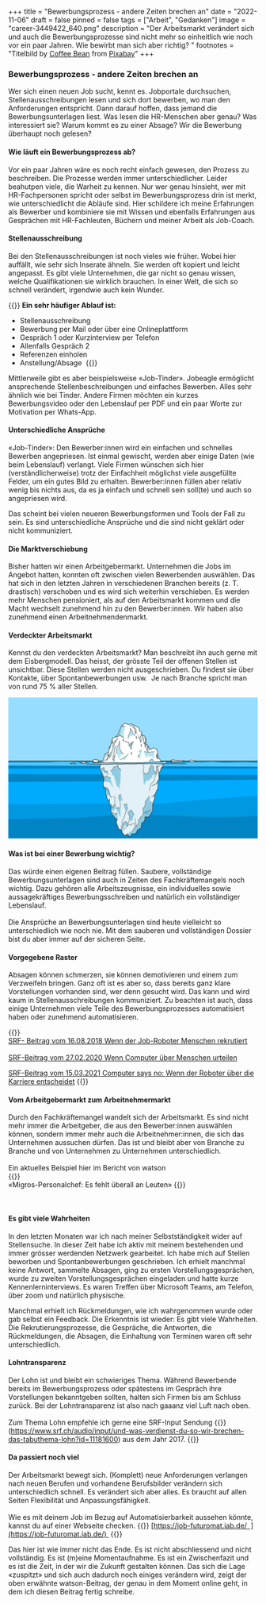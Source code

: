 +++
title = "Bewerbungsprozess - andere Zeiten brechen an"
date = "2022-11-06"
draft = false
pinned = false
tags = ["Arbeit", "Gedanken"]
image = "career-3449422_640.png"
description = "Der Arbeitsmarkt verändert sich und auch die Bewerbungsprozesse sind nicht mehr so einheitlich wie noch vor ein paar Jahren. Wie bewirbt man sich aber richtig? "
footnotes = "Titelbild by [Coffee Bean](https://pixabay.com/users/coffeebeanworks-558718/?utm_source=link-attribution&utm_medium=referral&utm_campaign=image&utm_content=3449422) from [Pixabay](https://pixabay.com//?utm_source=link-attribution&utm_medium=referral&utm_campaign=image&utm_content=3449422)"
+++
### Bewerbungsprozess - andere Zeiten brechen an

Wer sich einen neuen Job sucht, kennt es. Jobportale durchsuchen, Stellenausschreibungen lesen und sich dort bewerben, wo man den Anforderungen entspricht. Dann darauf hoffen, dass jemand die Bewerbungsunterlagen liest. Was lesen die HR-Menschen aber genau? Was interessiert sie? Warum kommt es zu einer Absage? Wir die Bewerbung überhaupt noch gelesen?

#### Wie läuft ein Bewerbungsprozess ab? 

Vor ein paar Jahren wäre es noch recht einfach gewesen, den Prozess zu beschreiben. Die Prozesse werden immer unterschiedlicher. Leider beahutpen viele, die Warheit zu kennen. Nur wer genau hinsieht, wer mit HR-Fachpersonen spricht oder selbst im Bewerbungsprozess drin ist merkt, wie unterschiedlicht die Abläufe sind. Hier schildere ich meine Erfahrungen als Bewerber und kombiniere sie mit Wissen und ebenfalls Erfahrungen aus Gesprächen mit HR-Fachleuten, Büchern und meiner Arbeit als Job-Coach. 

#### Stellenausschreibung 

Bei den Stellenausschreibungen ist noch vieles wie früher. Wobei hier auffällt, wie sehr sich Inserate ähneln. Sie werden oft kopiert und leicht angepasst. Es gibt viele Unternehmen, die gar nicht so genau wissen, welche Qualifikationen sie wirklich brauchen. In einer Welt, die sich so schnell verändert, irgendwie auch kein Wunder.  

{{<box title="Der Bewerbungsprozess">}}
**Ein sehr häufiger Ablauf ist:** 

* Stellenausschreibung
* Bewerbung per Mail oder über eine Onlineplattform 
* Gespräch 1 oder Kurzinterview per Telefon
* Allenfalls Gespräch 2 
* Referenzen einholen 
* Anstellung/Absage 
  {{</box>}}

Mittlerweile gibt es aber beispielsweise «Job-Tinder». Jobeagle ermöglicht ansprechende Stellenbeschreibungen und einfaches Bewerben. Alles sehr ähnlich wie bei Tinder. Andere Firmen möchten ein kurzes Bewerbungsvideo oder den Lebenslauf per PDF und ein paar Worte zur Motivation per Whats-App.  

#### Unterschiedliche Ansprüche 

«Job-Tinder»: Den Bewerber:innen wird ein einfachen und schnelles Bewerben angepriesen. Ist einmal gewischt, werden aber einige Daten (wie beim Lebenslauf) verlangt. Viele Firmen wünschen sich hier (verständlicherweise) trotz der Einfachheit möglichst viele ausgefüllte Felder, um ein gutes Bild zu erhalten. Bewerber:innen füllen aber relativ wenig bis nichts aus, da es ja einfach und schnell sein soll(te) und auch so angepriesen wird. 

Das scheint bei vielen neueren Bewerbungsformen und Tools der Fall zu sein. Es sind unterschiedliche Ansprüche und die sind nicht geklärt oder nicht kommuniziert.  

#### Die Marktverschiebung  

Bisher hatten wir einen Arbeitgebermarkt. Unternehmen die Jobs im Angebot hatten, konnten oft zwischen vielen Bewerbenden auswählen. Das hat sich in den letzten Jahren in verschiedenen Branchen bereits (z. T. drastisch) verschoben und es wird sich weiterhin verschieben. Es werden mehr Menschen pensioniert, als auf den Arbeitsmarkt kommen und die Macht wechselt zunehmend hin zu den Bewerber:innen. Wir haben also zunehmend einen Arbeitnehmendenmarkt.  

#### Verdeckter Arbeitsmarkt 

Kennst du den verdeckten Arbeitsmarkt? Man beschreibt ihn auch gerne mit dem Eisbergmodell. Das heisst, der grösste Teil der offenen Stellen ist unsichtbar. Diese Stellen werden nicht ausgeschrieben. Du findest sie über Kontakte, über Spontanbewerbungen usw.  Je nach Branche spricht man von rund 75 % aller Stellen. 

![Image by Mote Oo Education from Pixabay](iceberg-3273216_1280.png)

#### Was ist bei einer Bewerbung wichtig?  

Das würde einen eigenen Beitrag füllen. Saubere, vollständige Bewerbungsunterlagen sind auch in Zeiten des Fachkräftemangels noch wichtig. Dazu gehören alle Arbeitszeugnisse, ein individuelles sowie aussagekräftiges Bewerbungsschreiben und natürlich ein vollständiger Lebenslauf.  \
 \
Die Ansprüche an Bewerbungsunterlagen sind heute vielleicht so unterschiedlich wie noch nie. Mit dem sauberen und vollständigen Dossier bist du aber immer auf der sicheren Seite.    

#### Vorgegebene Raster 

Absagen können schmerzen, sie können demotivieren und einem zum Verzweifeln bringen. Ganz oft ist es aber so, dass bereits ganz klare Vorstellungen vorhanden sind, wer denn gesucht wird. Das kann und wird kaum in Stellenausschreibungen kommuniziert. Zu beachten ist auch, dass einige Unternehmen viele Teile des Bewerbungsprozesses automatisiert haben oder zunehmend automatisieren. 

{{<box title="Mehr zur Automatisierung von Bewerbungsprozessen">}}
\
[SRF- Beitrag vom 16.08.2018 Wenn der Job-Roboter Menschen rekrutiert](https://www.srf.ch/news/wirtschaft/kuenstliche-intelligenz-wenn-der-job-roboter-menschen-rekrutiert)\
\
[SRF-Beitrag vom 27.02.2020 Wenn Computer über Menschen urteilen](https://www.srf.ch/news/wirtschaft/online-rekrutierung-wenn-computer-ueber-menschen-urteilen)

[SRF-Beitrag vom 15.03.2021 Computer says no: Wenn der Roboter über die Karriere entscheidet](https://www.srf.ch/radio-srf-3/input/maschinen-auf-personalsuche-computer-says-no-wenn-der-roboter-ueber-die-karriere-entscheidet)
{{</box>}}

#### Vom Arbeitgebermarkt zum Arbeitnehmermarkt 

Durch den Fachkräftemangel wandelt sich der Arbeitsmarkt. Es sind nicht mehr immer die Arbeitgeber, die aus den Bewerber:innen auswählen können, sondern immer mehr auch die Arbeitnehmer:innen, die sich das Unternehmen aussuchen dürfen. Das ist und bleibt aber von Branche zu Branche und von Unternehmen zu Unternehmen unterschiedlich.  \
 \
Ein aktuelles Beispiel hier im Bericht von watson \
{{<box>}}\
«Migros-Personalchef: Es fehlt überall an Leuten»
{{<box>}}

 [](<https://www.watson.ch/wirtschaft/migros/661863158-migros-personalchef-es-fehlt-ueberall-an-leuten>)

#### Es gibt viele Wahrheiten 

In den letzten Monaten war ich nach meiner Selbstständigkeit wider auf Stellensuche. In dieser Zeit habe ich aktiv mit meinem bestehenden und immer grösser werdenden Netzwerk gearbeitet. Ich habe mich auf Stellen beworben und Spontanbewerbungen geschrieben. Ich erhielt manchmal keine Antwort, sammelte Absagen, ging zu ersten Vorstellungsgesprächen, wurde zu zweiten Vorstellungsgesprächen eingeladen und hatte kurze Kennenlerninterviews. Es waren Treffen über Microsoft Teams, am Telefon, über zoom und natürlich physische.  

Manchmal erhielt ich Rückmeldungen, wie ich wahrgenommen wurde oder gab selbst ein Feedback. Die Erkenntnis ist wieder: Es gibt viele Wahrheiten. Die Rekrutierungsprozesse, die Gespräche, die Antworten, die Rückmeldungen, die Absagen, die Einhaltung von Terminen waren oft sehr unterschiedlich.  

#### Lohntransparenz 

Der Lohn ist und bleibt ein schwieriges Thema. Während Bewerbende bereits im Bewerbungsprozess oder spätestens im Gespräch ihre Vorstellungen bekanntgeben sollten, halten sich Firmen bis am Schluss zurück. Bei der Lohntransparenz ist also nach gaaanz viel Luft nach oben. \
\
Zum Thema Lohn empfehle ich gerne eine SRF-Input Sendung
{{<box>}}
(https://www.srf.ch/audio/input/und-was-verdienst-du-so-wir-brechen-das-tabuthema-lohn?id=11181600) aus dem Jahr 2017.
{{<box>}}

#### Da passiert noch viel 

Der Arbeitsmarkt bewegt sich. (Komplett) neue Anforderungen verlangen nach neuen Berufen und vorhandene Berufsbilder verändern sich unterschiedlich schnell. Es verändert sich aber alles. Es braucht auf allen Seiten Flexibilität und Anpassungsfähigkeit.  \
 \
Wie es mit deinem Job im Bezug auf Automatisierbarkeit aussehen könnte, kannst du auf einer Webseite checken.
{{<box>}}
[https://job-futuromat.iab.de/  ](https://job-futuromat.iab.de/) 
{{</box>}}

Das hier ist wie immer nicht das Ende. Es ist nicht abschliessend und nicht vollständig. Es ist (m)eine Momentaufnahme. Es ist ein Zwischenfazit und es ist die Zeit, in der wir die Zukunft gestalten können. Das sich die Lage «zuspitzt» und sich auch dadurch noch einiges verändern wird, zeigt der oben erwähnte watson-Beitrag, der genau in dem Moment online geht, in dem ich diesen Beitrag fertig schreibe.